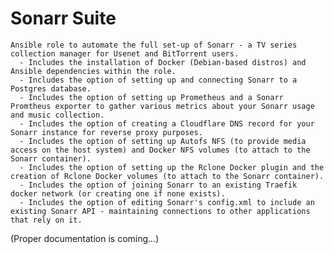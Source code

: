 Sonarr Suite
=========

    Ansible role to automate the full set-up of Sonarr - a TV series collection manager for Usenet and BitTorrent users.
      - Includes the installation of Docker (Debian-based distros) and Ansible dependencies within the role.
      - Includes the option of setting up and connecting Sonarr to a Postgres database.
      - Includes the option of setting up Prometheus and a Sonarr Promtheus exporter to gather various metrics about your Sonarr usage and music collection.
      - Includes the option of creating a Cloudflare DNS record for your Sonarr instance for reverse proxy purposes.
      - Includes the option of setting up Autofs NFS (to provide media access on the host system) and Docker NFS volumes (to attach to the Sonarr container).
      - Includes the option of setting up the Rclone Docker plugin and the creation of Rclone Docker volumes (to attach to the Sonarr container).
      - Includes the option of joining Sonarr to an existing Traefik docker network (or creating one if none exists).
      - Includes the option of editing Sonarr's config.xml to include an existing Sonarr API - maintaining connections to other applications that rely on it.

(Proper documentation is coming...)